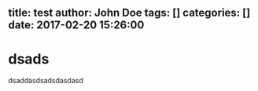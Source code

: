title: test
author: John Doe
tags: []
categories: []
date: 2017-02-20 15:26:00
---
# dsads
dsaddasdsadsdasdasd